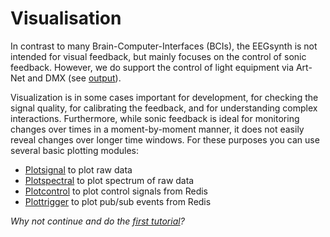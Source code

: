 # Visualisation

In contrast to many Brain-Computer-Interfaces (BCIs), the EEGsynth is not intended for visual feedback, but mainly focuses on the control of sonic feedback. However, we do support the control of light equipment via Art-Net and DMX (see [output](output.md)).

Visualization is in some cases important for development, for checking the signal quality, for calibrating the feedback, and for understanding complex interactions. Furthermore, while sonic feedback is ideal for monitoring changes over times in a moment-by-moment manner, it does not easily reveal changes over longer time windows. For these purposes you can use several basic plotting modules:

- [Plotsignal](../module/plotsignal) to plot raw data
- [Plotspectral](../module/plotspectral) to plot spectrum of raw data
- [Plotcontrol](../module/plotcontrol) to plot control signals from Redis
- [Plottrigger](../module/plottrigger) to plot pub/sub events from Redis

_Why not continue and do the [first tutorial](tutorial1.md)?_
